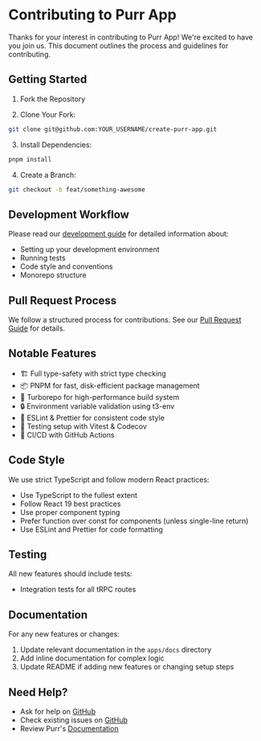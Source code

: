 # Contributing to Purr App

Thanks for your interest in contributing to Purr App! We're excited to have you join us. This document outlines the process and guidelines for contributing.

## Getting Started

1. Fork the Repository

2. Clone Your Fork:

```bash
git clone git@github.com:YOUR_USERNAME/create-purr-app.git
```

3. Install Dependencies:

```bash
pnpm install
```

4. Create a Branch:

```bash
git checkout -b feat/something-awesome
```

## Development Workflow

Please read our [development guide](contributing/DEVELOPMENT.md) for detailed information about:

- Setting up your development environment
- Running tests
- Code style and conventions
- Monorepo structure

## Pull Request Process

We follow a structured process for contributions. See our [Pull Request Guide](contributing/PULL_REQUESTS.md) for details.

## Notable Features

- 🏗️ Full type-safety with strict type checking
- 📦 PNPM for fast, disk-efficient package management
- 🏃 Turborepo for high-performance build system
- 🔒 Environment variable validation using t3-env
- 📝 ESLint & Prettier for consistent code style
- 🧪 Testing setup with Vitest & Codecov
- 🚀 CI/CD with GitHub Actions

## Code Style

We use strict TypeScript and follow modern React practices:

- Use TypeScript to the fullest extent
- Follow React 19 best practices
- Use proper component typing
- Prefer function over const for components (unless single-line return)
- Use ESLint and Prettier for code formatting

## Testing

All new features should include tests:

- Integration tests for all tRPC routes

## Documentation

For any new features or changes:

1. Update relevant documentation in the `apps/docs` directory
2. Add inline documentation for complex logic
3. Update README if adding new features or changing setup steps

## Need Help?

- Ask for help on [GitHub](https://github.com/***REMOVED***/create-purr-app/discussions)
- Check existing issues on [GitHub](https://github.com/***REMOVED***/create-purr-app/issues)
- Review Purr's [Documentation](https://create.purr.gg/docs)
